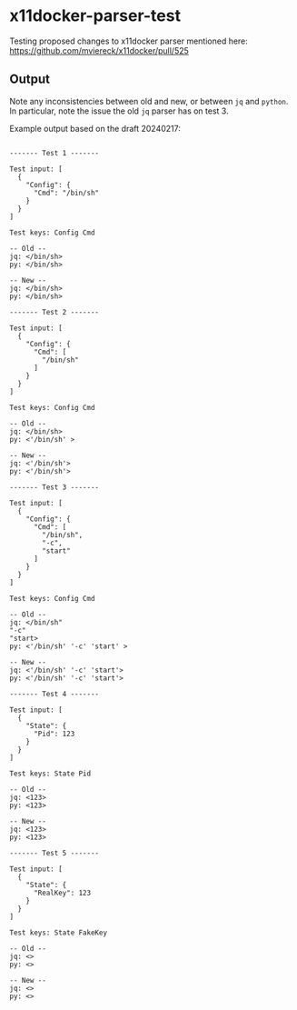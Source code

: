 # x11docker-parser-test
Testing proposed changes to x11docker parser mentioned here:
https://github.com/mviereck/x11docker/pull/525

## Output

Note any inconsistencies between old and new, or between `jq` and `python`.
In particular, note the issue the old `jq` parser has on test 3.

Example output based on the draft 20240217:

```

------- Test 1 -------

Test input: [
  {
    "Config": {
      "Cmd": "/bin/sh"
    }
  }
]

Test keys: Config Cmd

-- Old --
jq: </bin/sh>
py: </bin/sh>

-- New --
jq: </bin/sh>
py: </bin/sh>

------- Test 2 -------

Test input: [
  {
    "Config": {
      "Cmd": [
        "/bin/sh"
      ]
    }
  }
]

Test keys: Config Cmd

-- Old --
jq: </bin/sh>
py: <'/bin/sh' >

-- New --
jq: <'/bin/sh'>
py: <'/bin/sh'>

------- Test 3 -------

Test input: [
  {
    "Config": {
      "Cmd": [
        "/bin/sh",
        "-c",
        "start"
      ]
    }
  }
]

Test keys: Config Cmd

-- Old --
jq: </bin/sh"
"-c"
"start>
py: <'/bin/sh' '-c' 'start' >

-- New --
jq: <'/bin/sh' '-c' 'start'>
py: <'/bin/sh' '-c' 'start'>

------- Test 4 -------

Test input: [
  {
    "State": {
      "Pid": 123
    }
  }
]

Test keys: State Pid

-- Old --
jq: <123>
py: <123>

-- New --
jq: <123>
py: <123>

------- Test 5 -------

Test input: [
  {
    "State": {
      "RealKey": 123
    }
  }
]

Test keys: State FakeKey

-- Old --
jq: <>
py: <>

-- New --
jq: <>
py: <>
```
